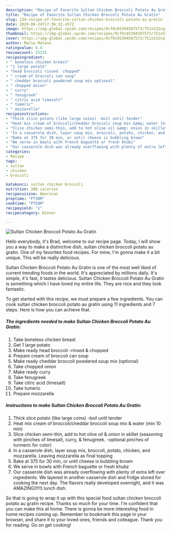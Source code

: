 ```yaml
---
description: "Recipe of Favorite Sultan Chicken Broccoli Potato Au Gratin"
title: "Recipe of Favorite Sultan Chicken Broccoli Potato Au Gratin"
slug: 134-recipe-of-favorite-sultan-chicken-broccoli-potato-au-gratin
date: 2020-08-24T17:36:33.457Z
image: https://img-global.cpcdn.com/recipes/9cf0c85394587573/751x532cq70/sultan-chicken-broccoli-potato-au-gratin-recipe-main-photo.jpg
thumbnail: https://img-global.cpcdn.com/recipes/9cf0c85394587573/751x532cq70/sultan-chicken-broccoli-potato-au-gratin-recipe-main-photo.jpg
cover: https://img-global.cpcdn.com/recipes/9cf0c85394587573/751x532cq70/sultan-chicken-broccoli-potato-au-gratin-recipe-main-photo.jpg
author: Maria Malone
ratingvalue: 4.4
reviewcount: 25215
recipeingredient:
- " boneless chicken breast"
- "1 large potato"
- "head broccoli rinsed  chopped"
- " cream of broccoli can soup"
- " cheddar broccoli powdered soup mix optional"
- " chopped onion"
- " curry"
- " fenugreek"
- " citric acid limesalt"
- " tumeric"
- " mozzarella"
recipeinstructions:
- "Thick slice potato (like large coins) -boil until tender"
- "Heat mix cream of broccoli/cheddar broccoli soup mix &amp; water (min 10 min)"
- "Slice chicken semi-thin, add to hot olive oil &amp; onion in skillet (seasoning with pinches of limesalt, curry, &amp; fenugreek. -optional pinches of turmeric for color)"
- "In a casserole dish, layer soup mix, broccoli, potato, chicken, and mozzarella. Leaving mozzarella as final topping"
- "Bake at 375 for 30 min, or until cheese is bubbling brown"
- "We serve in bowls with French baguette or fresh khubz"
- "Our casserole dish was already overflowing with plenty of extra left over ingredients. We layered in another casserole dish and fridge stored for cooking the next day. The flavors really developed overnight, and it was AMAZING(!!!!) lunch dish."
categories:
- Recipe
tags:
- sultan
- chicken
- broccoli

katakunci: sultan chicken broccoli 
nutrition: 300 calories
recipecuisine: American
preptime: "PT30M"
cooktime: "PT50M"
recipeyield: "1"
recipecategory: Dinner

---
```



![Sultan Chicken Broccoli Potato Au Gratin](https://img-global.cpcdn.com/recipes/9cf0c85394587573/751x532cq70/sultan-chicken-broccoli-potato-au-gratin-recipe-main-photo.jpg)

Hello everybody, it's Brad, welcome to our recipe page. Today, I will show you a way to make a distinctive dish, sultan chicken broccoli potato au gratin. One of my favorites food recipes. For mine, I'm gonna make it a bit unique. This will be really delicious.

Sultan Chicken Broccoli Potato Au Gratin is one of the most well liked of current trending foods in the world. It's appreciated by millions daily. It's simple, it's fast, it tastes delicious. Sultan Chicken Broccoli Potato Au Gratin is something which I have loved my entire life. They are nice and they look fantastic.




To get started with this recipe, we must prepare a few ingredients. You can cook sultan chicken broccoli potato au gratin using 11 ingredients and 7 steps. Here is how you can achieve that.

<!--inarticleads1-->

##### The ingredients needed to make Sultan Chicken Broccoli Potato Au Gratin:

1. Take  boneless chicken breast
1. Get 1 large potato
1. Make ready head broccoli -rinsed &amp; chopped
1. Prepare  cream of broccoli can soup
1. Make ready  cheddar broccoli powdered soup mix (optional)
1. Take  chopped onion
1. Make ready  curry
1. Take  fenugreek
1. Take  citric acid (limesalt)
1. Take  tumeric
1. Prepare  mozzarella




<!--inarticleads2-->

##### Instructions to make Sultan Chicken Broccoli Potato Au Gratin:

1. Thick slice potato (like large coins) -boil until tender
1. Heat mix cream of broccoli/cheddar broccoli soup mix &amp; water (min 10 min)
1. Slice chicken semi-thin, add to hot olive oil &amp; onion in skillet (seasoning with pinches of limesalt, curry, &amp; fenugreek. -optional pinches of turmeric for color)
1. In a casserole dish, layer soup mix, broccoli, potato, chicken, and mozzarella. Leaving mozzarella as final topping
1. Bake at 375 for 30 min, or until cheese is bubbling brown
1. We serve in bowls with French baguette or fresh khubz
1. Our casserole dish was already overflowing with plenty of extra left over ingredients. We layered in another casserole dish and fridge stored for cooking the next day. The flavors really developed overnight, and it was AMAZING(!!!!) lunch dish.




So that is going to wrap it up with this special food sultan chicken broccoli potato au gratin recipe. Thanks so much for your time. I'm confident that you can make this at home. There is gonna be more interesting food in home recipes coming up. Remember to bookmark this page in your browser, and share it to your loved ones, friends and colleague. Thank you for reading. Go on get cooking!
